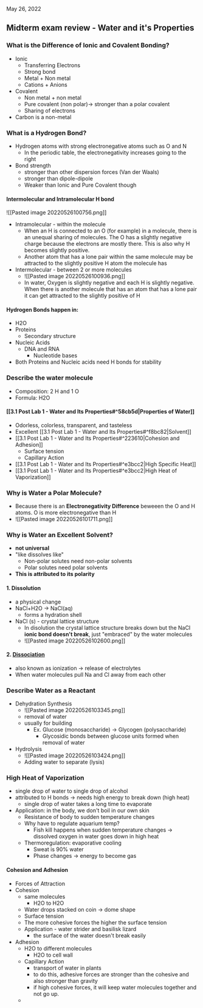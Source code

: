 May 26, 2022
## Midterm exam review - Water and it's Properties
### What is the Difference of Ionic and Covalent Bonding?
- Ionic
	- Transferring Electrons
	- Strong bond
	- Metal + Non metal
	- Cations + Anions
- Covalent
	- Non metal + non metal
	- Pure covalent (non polar)-> stronger than a polar covalent 
	- Sharing of electrons
- Carbon is a non-metal

### What is a Hydrogen Bond?
- Hydrogen atoms with strong electronegative atoms such as O and N
	- In the periodic table, the electronegativity increases going to the right
- Bond strength
	- stronger than other dispersion forces (Van der Waals)
	- stronger than dipole-dipole
	- Weaker than Ionic and Pure Covalent though
#### Intermolecular and Intramolecular H bond
![[Pasted image 20220526100756.png]]
- Intramolecular - within the molecule
	- When an H is connected to an O (for example) in a molecule, there is an unequal sharing of molecules. The O has a slightly negative charge because the electrons are mostly there. This is also why H becomes slightly positive.
	- Another atom that has a lone pair within the same molecule may be attracted to the slightly positive H atom the molecule has
- Intermolecular - between 2 or more molecules
	- ![[Pasted image 20220526100936.png]]
	- In water, Oxygen is slightly negative and each H is slightly negative. When there is another molecule that has an atom that has a lone pair it can get attracted to the slightly positive of H

#### Hydrogen Bonds happen in:
- H2O
- Proteins 
	- Secondary structure
- Nucleic Acids
	- DNA and RNA
		- Nucleotide bases
- Both Proteins and Nucleic acids need H bonds for stability

### Describe the water molecule
- Composition: 2 H and 1 O
- Formula: H2O
#### [[3.1 Post Lab 1 - Water and Its Properties#^58cb5d|Properties of Water]]
- Odorless, colorless, transparent, and tasteless
- Excellent [[3.1 Post Lab 1 - Water and Its Properties#^f8bc82|Solvent]]
- [[3.1 Post Lab 1 - Water and Its Properties#^223610|Cohesion and Adhesion]]
	- Surface tension
	- Capillary Action
- [[3.1 Post Lab 1 - Water and Its Properties#^e3bcc2|High Specific Heat]]
- [[3.1 Post Lab 1 - Water and Its Properties#^e3bcc2|High Heat of Vaporization]]

### Why is Water a Polar Molecule?
- Because there is an **Electronegativity Difference** beweeen the O and H atoms. O is more electronegative than H
- ![[Pasted image 20220526101711.png]]
### Why is Water an Excellent Solvent?
- **not universal**
- "like dissolves like"
	- Non-polar solutes need non-polar solvents
	- Polar solutes need polar solvents
- **This is attributed to its polarity**

#### 1. Dissolution
- a physical change
- NaCl+H2O -> NaCl(aq)
	- forms a hydration shell
- NaCl (s) - crystal lattice structure
	- In disolution the crystal lattice structure breaks down but the NaCl **ionic bond doesn't break**, just "embraced" by the water molecules
	- ![[Pasted image 20220526102600.png]]

#### 2. [Dissociation](https://nigerianscholars.com/tutorials/reactions-in-aqueous-solution/dissociation-of-sodium-chloride-in-water/)
- also known as ionization -> release of electrolytes
- When water molecules pull Na and Cl away from each other


### Describe Water as a Reactant
- Dehydration Synthesis
	- ![[Pasted image 20220526103345.png]]
	- removal of water
	- usually for building
		- Ex. Glucose (monosaccharide) -> Glycogen (polysaccharide)
			- Glycosidic bonds between glucose units formed when removal of water
- Hydrolysis
	- ![[Pasted image 20220526103424.png]]
	- Adding water to separate (lysis)

### High Heat of Vaporization
- single drop of water to single drop of alcohol
- attributed to H bonds -> needs high energy to break down (high heat)
	- single drop of water takes a long time to evaporate
- Application: in the body, we don't boil in our own skin
	- Resistance of body to sudden temperature changes
	- Why have to regulate aquarium temp?
		- Fish kill happens when sudden temperature changes -> dissolved oxygen in water goes down in high heat
	- Thermoregulation: evaporative cooling
		- Sweat is 90% water
		- Phase changes -> energy to become gas
#### Cohesion and Adhesion 
- Forces of Attraction 
- Cohesion
	- same molecules
		- H2O to H2O 
	- Water drops stacked on coin -> dome shape
	- Surface tension
	- The more cohesive forces the higher the surface tension
	- Application - water strider and basilisk lizard 
		- the surface of the water doesn't break easily
- Adhesion 
	- H2O to different molecules
		- H2O to cell wall
	- Capillary Action
		- transport of water in plants
		- to do this, adhesive forces are stronger than the cohesive and also stronger than gravity
		- if high cohesive forces, it will keep water molecules together and not go up. 
	- 